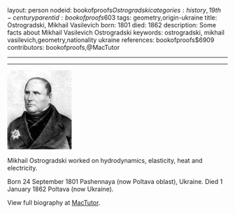 layout: person
nodeid: bookofproofs$Ostrogradski
categories: history,19th-century
parentid: bookofproofs$603
tags: geometry,origin-ukraine
title: Ostrogradski, Mikhail Vasilevich
born: 1801
died: 1862
description: Some facts about Mikhail Vasilevich Ostrogradski
keywords: ostrogradski, mikhail vasilevich,geometry,nationality ukraine
references: bookofproofs$6909
contributors: bookofproofs,@MacTutor

---


---

![Ostrogradski.jpg](https://github.com/bookofproofs/bookofproofs.github.io/blob/main/_sources/_assets/images/portraits/Ostrogradski.jpg?raw=true)

Mikhail Ostrogradski worked on hydrodynamics, elasticity, heat and electricity.

Born 24 September 1801 Pashennaya (now Poltava oblast), Ukraine. Died 1 January 1862 Poltava (now Ukraine).


View full biography at [MacTutor](https://mathshistory.st-andrews.ac.uk/Biographies/Ostrogradski/).